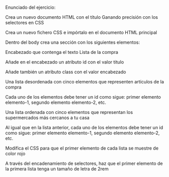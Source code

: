 Enunciado del ejercicio:

Crea un nuevo documento HTML con el título Ganando precisión con los selectores en CSS

Crea un nuevo fichero CSS e impórtalo en el documento HTML principal

Dentro del body crea una sección con los siguientes elementos:

Encabezado que contenga el texto Lista de la compra

Añade en el encabezado un atributo id con el valor titulo

Añade también un atributo class con el valor encabezado

Una lista desordenada con cinco elementos que representen artículos de la compra

Cada uno de los elementos debe tener un id como sigue: primer elemento elemento-1, segundo elemento elemento-2, etc.

Una lista ordenada con cinco elementos que representan los supermercados más cercanos a tu casa

Al igual que en la lista anterior, cada uno de los elementos debe tener un id como sigue: primer elemento elemento-1, segundo elemento elemento-2, etc.

Modifica el CSS para que el primer elemento de cada lista se muestre de color rojo

A través del encadenamiento de selectores, haz que el primer elemento de la primera lista tenga un tamaño de letra de 2rem


